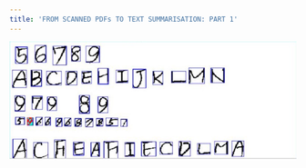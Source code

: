 ```yaml
---
title: 'FROM SCANNED PDFs TO TEXT SUMMARISATION: PART 1'
---
```


![](assets/images/Blog_scanned_pdf_part1.jpeg)